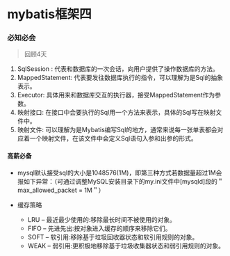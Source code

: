 # mybatis框架四

### 必知必会

>  回顾4天

1. SqlSession : 代表和数据库的一次会话，向用户提供了操作数据库的方法。
2. MappedStatement: 代表要发往数据库执行的指令，可以理解为是Sql的抽象表示。
3. Executor: 具体用来和数据库交互的执行器，接受MappedStatement作为参数。
4. 映射接口: 在接口中会要执行的Sql用一个方法来表示，具体的Sql写在映射文件中。
5. 映射文件: 可以理解为是Mybatis编写Sql的地方，通常来说每一张单表都会对应着一个映射文件，在该文件中会定义Sql语句入参和出参的形式。





#### 高薪必备

- mysql默认接受sql的大小是1048576(1M)，即第三种方式若数据量超过1M会报如下异常：（可通过调整MySQL安装目录下的my.ini文件中[mysqld]段的＂max_allowed_packet = 1M＂）

- 缓存策略

  - LRU – 最近最少使用的:移除最长时间不被使用的对象。
  - FIFO – 先进先出:按对象进入缓存的顺序来移除它们。
  - SOFT – 软引用:移除基于垃圾回收器状态和软引用规则的对象。
  - WEAK – 弱引用:更积极地移除基于垃圾收集器状态和弱引用规则的对象。

  ​

  ​






